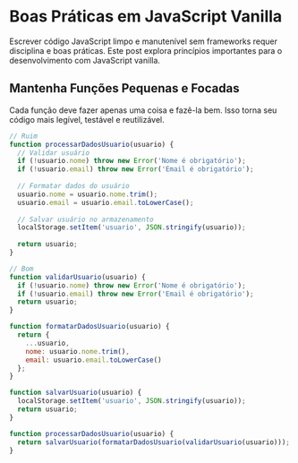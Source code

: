 # Boas Práticas em JavaScript Vanilla

Escrever código JavaScript limpo e manutenível sem frameworks requer disciplina e boas práticas. Este post explora princípios importantes para o desenvolvimento com JavaScript vanilla.

## Mantenha Funções Pequenas e Focadas

Cada função deve fazer apenas uma coisa e fazê-la bem. Isso torna seu código mais legível, testável e reutilizável.

```javascript
// Ruim
function processarDadosUsuario(usuario) {
  // Validar usuário
  if (!usuario.nome) throw new Error('Nome é obrigatório');
  if (!usuario.email) throw new Error('Email é obrigatório');
  
  // Formatar dados do usuário
  usuario.nome = usuario.nome.trim();
  usuario.email = usuario.email.toLowerCase();
  
  // Salvar usuário no armazenamento
  localStorage.setItem('usuario', JSON.stringify(usuario));
  
  return usuario;
}

// Bom
function validarUsuario(usuario) {
  if (!usuario.nome) throw new Error('Nome é obrigatório');
  if (!usuario.email) throw new Error('Email é obrigatório');
  return usuario;
}

function formatarDadosUsuario(usuario) {
  return {
    ...usuario,
    nome: usuario.nome.trim(),
    email: usuario.email.toLowerCase()
  };
}

function salvarUsuario(usuario) {
  localStorage.setItem('usuario', JSON.stringify(usuario));
  return usuario;
}

function processarDadosUsuario(usuario) {
  return salvarUsuario(formatarDadosUsuario(validarUsuario(usuario)));
}
